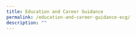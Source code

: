 ```yaml
---
title: Education and Career Guidance
permalink: /education-and-career-guidance-ecg/
description: ""
---
```

